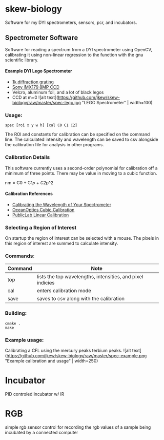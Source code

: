 # skew-biology
Software for my DYI spectrometers, sensors, pcr, and incubators.

## Spectrometer Software
Software for reading a spectrum from a DYI spectrometer using OpenCV, 
calibrating it using non-linear regression to the function with the gnu scientific library.

#### Example DYI Lego Spectrometer
* [1k diffraction grating](https://www.amazon.com/gp/product/B0074R74D8/ref=oh_aui_detailpage_o09_s00?ie=UTF8&psc=1)
* [Sony IMX179 8MP CCD](https://www.amazon.com/gp/product/B01HD1V1Z6/ref=oh_aui_search_detailpage?ie=UTF8&psc=1)
* Velcro, aluminum foil, and a lot of black legos
* CCD at m=0
![alt text](https://github.com/jkew/skew-biology/raw/master/spec-lego.jpg "LEGO Spectrometer" | width=100)

### Usage: 
```spec [roi x y w h] [cal C0 C1 C2]```

The ROI and constants for calibration can be specified on the command line. The calculated intensity and wavelength can be saved to csv alongside the calibration file for analysis in other programs.

### Calibration Details
This software currently uses a second-order polynomial for calibration off a minimum of three points. There may be value in moving to a cubic function.

   nm = C0 + C1*p + C2*p^2 

#### Calibration References
* [Calibrating the Wavelength of Your Spectrometer](http://www.coseti.org/pc2000_2.htm)
* [OceanOptics Cubic Calibration](https://publiclab.org/notes/wiebew/12-30-2012/spectrometer-calibration)
* [PublicLab Linear Calibration](https://publiclab.org/notes/wiebew/12-30-2012/spectrometer-calibration)

### Selecting a Region of Interest
On startup the region of interest can be selected with a mouse. The pixels in this region of interest are summed to calculate intensity.

### Commands:
| Command | Note 
|---------| -----
| top     | lists the top wavelengths, intensities, and pixel indicies
| cal     | enters calibration mode
| save    | saves to csv along with the calibration

### Building:
```
cmake .
make
```

### Example usage:
Calibrating a CFL using the mercury peaks terbium peaks.
![alt text](https://github.com/jkew/skew-biology/raw/master/spec-example.png "Example calibration and usage" | width=250)




# Incubator
PID controled incubator w/ IR

# RGB
simple rgb sensor control for recording the rgb values of a sample 
being incubated by a connected computer

